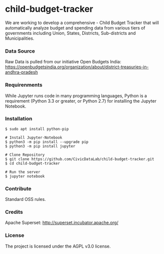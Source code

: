 # child-budget-tracker
We are working to develop a comprehensive - Child Budget Tracker that will automatically analyze budget and spending data from various tiers of governments including Union, States, Districts, Sub-districts and Municipalities.

### Data Source
Raw Data is pulled from our initiative Open Budgets India: https://openbudgetsindia.org/organization/about/district-treasuries-in-andhra-pradesh

### Requirenments
While Jupyter runs code in many programming languages, Python is a requirement (Python 3.3 or greater, or Python 2.7) for installing the Jupyter Notebook.

### Installation

```
$ sudo apt install python-pip

# Install Jupyter-Notebook
$ python3 -m pip install --upgrade pip
$ python3 -m pip install jupyter

# Clone Repository
$ git clone https://github.com/CivicDataLab/child-budget-tracker.git
$ cd child-budget-tracker

# Run the server
$ jupyter notebook
```
### Contribute
Standard OSS rules. 

### Credits
Apache Superset: http://superset.incubator.apache.org/

### License
The project is licensed under the AGPL v3.0 license.
